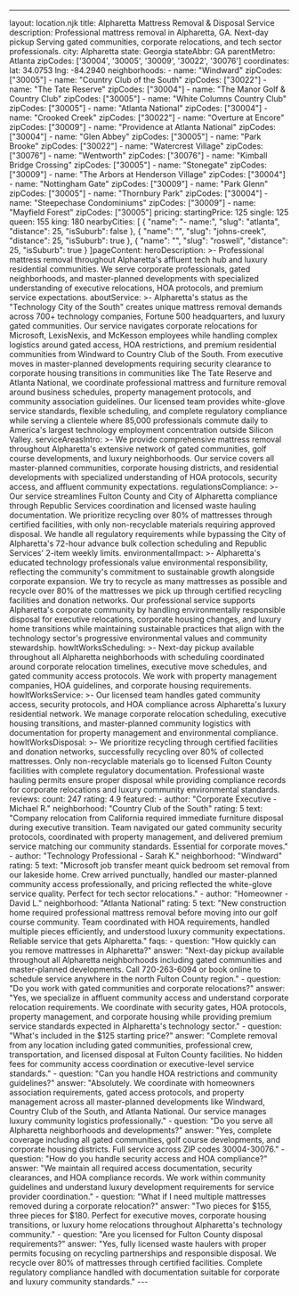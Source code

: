 ---
layout: location.njk
title: Alpharetta Mattress Removal & Disposal Service
description: Professional mattress removal in Alpharetta, GA. Next-day pickup Serving gated communities, corporate relocations, and tech sector professionals.
city: Alpharetta state: Georgia stateAbbr: GA parentMetro: Atlanta zipCodes: ['30004', '30005', '30009', '30022', '30076'] coordinates: lat: 34.0753 lng: -84.2940 neighborhoods: - name: "Windward" zipCodes: ["30005"] - name: "Country Club of the South" zipCodes: ["30022"] - name: "The Tate Reserve" zipCodes: ["30004"] - name: "The Manor Golf & Country Club" zipCodes: ["30005"] - name: "White Columns Country Club" zipCodes: ["30005"] - name: "Atlanta National" zipCodes: ["30004"] - name: "Crooked Creek" zipCodes: ["30022"] - name: "Overture at Encore" zipCodes: ["30009"] - name: "Providence at Atlanta National" zipCodes: ["30004"] - name: "Glen Abbey" zipCodes: ["30005"] - name: "Park Brooke" zipCodes: ["30022"] - name: "Watercrest Village" zipCodes: ["30076"] - name: "Wentworth" zipCodes: ["30076"] - name: "Kimball Bridge Crossing" zipCodes: ["30005"] - name: "Stonegate" zipCodes: ["30009"] - name: "The Arbors at Henderson Village" zipCodes: ["30004"] - name: "Nottingham Gate" zipCodes: ["30009"] - name: "Park Glenn" zipCodes: ["30005"] - name: "Thornbury Park" zipCodes: ["30004"] - name: "Steepechase Condominiums" zipCodes: ["30009"] - name: "Mayfield Forest" zipCodes: ["30005"] pricing: startingPrice: 125 single: 125 queen: 155 king: 180 nearbyCities: [ { "name": "- name:", "slug": "atlanta", "distance": 25, "isSuburb": false }, { "name": "", "slug": "johns-creek", "distance": 25, "isSuburb": true }, { "name": "", "slug": "roswell", "distance": 25, "isSuburb": true } ]pageContent: heroDescription: >- Professional mattress removal throughout Alpharetta's affluent tech hub and luxury residential communities. We serve corporate professionals, gated neighborhoods, and master-planned developments with specialized understanding of executive relocations, HOA protocols, and premium service expectations. aboutService: >- Alpharetta's status as the "Technology City of the South" creates unique mattress removal demands across 700+ technology companies, Fortune 500 headquarters, and luxury gated communities. Our service navigates corporate relocations for Microsoft, LexisNexis, and McKesson employees while handling complex logistics around gated access, HOA restrictions, and premium residential communities from Windward to Country Club of the South. From executive moves in master-planned developments requiring security clearance to corporate housing transitions in communities like The Tate Reserve and Atlanta National, we coordinate professional mattress and furniture removal around business schedules, property management protocols, and community association guidelines. Our licensed team provides white-glove service standards, flexible scheduling, and complete regulatory compliance while serving a clientele where 85,000 professionals commute daily to America's largest technology employment concentration outside Silicon Valley. serviceAreasIntro: >- We provide comprehensive mattress removal throughout Alpharetta's extensive network of gated communities, golf course developments, and luxury neighborhoods. Our service covers all master-planned communities, corporate housing districts, and residential developments with specialized understanding of HOA protocols, security access, and affluent community expectations. regulationsCompliance: >- Our service streamlines Fulton County and City of Alpharetta compliance through Republic Services coordination and licensed waste hauling documentation. We prioritize recycling over 80% of mattresses through certified facilities, with only non-recyclable materials requiring approved disposal. We handle all regulatory requirements while bypassing the City of Alpharetta's 72-hour advance bulk collection scheduling and Republic Services' 2-item weekly limits. environmentalImpact: >- Alpharetta's educated technology professionals value environmental responsibility, reflecting the community's commitment to sustainable growth alongside corporate expansion. We try to recycle as many mattresses as possible and recycle over 80% of the mattresses we pick up through certified recycling facilities and donation networks. Our professional service supports Alpharetta's corporate community by handling environmentally responsible disposal for executive relocations, corporate housing changes, and luxury home transitions while maintaining sustainable practices that align with the technology sector's progressive environmental values and community stewardship. howItWorksScheduling: >- Next-day pickup available throughout all Alpharetta neighborhoods with scheduling coordinated around corporate relocation timelines, executive move schedules, and gated community access protocols. We work with property management companies, HOA guidelines, and corporate housing requirements. howItWorksService: >- Our licensed team handles gated community access, security protocols, and HOA compliance across Alpharetta's luxury residential network. We manage corporate relocation scheduling, executive housing transitions, and master-planned community logistics with documentation for property management and environmental compliance. howItWorksDisposal: >- We prioritize recycling through certified facilities and donation networks, successfully recycling over 80% of collected mattresses. Only non-recyclable materials go to licensed Fulton County facilities with complete regulatory documentation. Professional waste hauling permits ensure proper disposal while providing compliance records for corporate relocations and luxury community environmental standards. reviews: count: 247 rating: 4.9 featured: - author: "Corporate Executive - Michael R." neighborhood: "Country Club of the South" rating: 5 text: "Company relocation from California required immediate furniture disposal during executive transition. Team navigated our gated community security protocols, coordinated with property management, and delivered premium service matching our community standards. Essential for corporate moves." - author: "Technology Professional - Sarah K." neighborhood: "Windward" rating: 5 text: "Microsoft job transfer meant quick bedroom set removal from our lakeside home. Crew arrived punctually, handled our master-planned community access professionally, and pricing reflected the white-glove service quality. Perfect for tech sector relocations." - author: "Homeowner - David L." neighborhood: "Atlanta National" rating: 5 text: "New construction home required professional mattress removal before moving into our golf course community. Team coordinated with HOA requirements, handled multiple pieces efficiently, and understood luxury community expectations. Reliable service that gets Alpharetta." faqs: - question: "How quickly can you remove mattresses in Alpharetta?" answer: "Next-day pickup available throughout all Alpharetta neighborhoods including gated communities and master-planned developments. Call 720-263-6094 or book online to schedule service anywhere in the north Fulton County region." - question: "Do you work with gated communities and corporate relocations?" answer: "Yes, we specialize in affluent community access and understand corporate relocation requirements. We coordinate with security gates, HOA protocols, property management, and corporate housing while providing premium service standards expected in Alpharetta's technology sector." - question: "What's included in the $125 starting price?" answer: "Complete removal from any location including gated communities, professional crew, transportation, and licensed disposal at Fulton County facilities. No hidden fees for community access coordination or executive-level service standards." - question: "Can you handle HOA restrictions and community guidelines?" answer: "Absolutely. We coordinate with homeowners association requirements, gated access protocols, and property management across all master-planned developments like Windward, Country Club of the South, and Atlanta National. Our service manages luxury community logistics professionally." - question: "Do you serve all Alpharetta neighborhoods and developments?" answer: "Yes, complete coverage including all gated communities, golf course developments, and corporate housing districts. Full service across ZIP codes 30004-30076." - question: "How do you handle security access and HOA compliance?" answer: "We maintain all required access documentation, security clearances, and HOA compliance records. We work within community guidelines and understand luxury development requirements for service provider coordination." - question: "What if I need multiple mattresses removed during a corporate relocation?" answer: "Two pieces for $155, three pieces for $180. Perfect for executive moves, corporate housing transitions, or luxury home relocations throughout Alpharetta's technology community." - question: "Are you licensed for Fulton County disposal requirements?" answer: "Yes, fully licensed waste haulers with proper permits focusing on recycling partnerships and responsible disposal. We recycle over 80% of mattresses through certified facilities. Complete regulatory compliance handled with documentation suitable for corporate and luxury community standards." ---